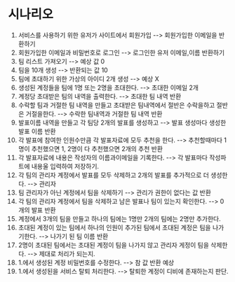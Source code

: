 # 시나리오
1. 서비스를 사용하기 위한 유저가 사이트에서 회원가입 --> 회원가입한 이메일을 반환하기
1. 회원가입한 이메일과 비밀번호로 로그인 --> 로그인한 유저 이메일,이름 반환하기
1. 팀 리스트 가져오기 --> 예상 값 0
1. 팀을 10개 생성 --> 반환되는 값 10
1. 팀에 초대하기 위한 가상의 아이디 2개 생성 --> 예상 X
1. 생성된 계정들을 팀에 1명 또는 2명을 초대한다. --> 초대한 이메일 2개
1. 계정당 초대받은 팀의 내역을 출력한다. --> 초대한 팀 내역 반환
1. 수락할 팀과 거절한 팀 내역을 만들고 초대받은 팀내역에서 절반은 수락을하고 절반은 거절을한다. --> 수락한 팀내역과 거절한 팀 내역 반환
1. 발표이름 내역을 만들고 각 팀당 2개의 발표를 생성하고  --> 발표 생성마다 생성한 발표 이름 반환
1. 각 발표에 참여한 인원수만큼 각 발표자료에 모두 추천을 한다. --> 추천할때마다 1명이 추천했으면 1, 2명이 다 추천했으면 2개의 추천 반환
1. 각 발표자료에 내용은 작성자의 이름과이메일을 기록한다. --> 각 발표마다 작성파트에 내용울 입력하여 저장하기.
1. 각 팀의 관리자 계정에서 발표를 모두 삭제하고 2개의 발표를 추가적으로 더 생성한다. --> 관리자
1. 팀 관리자가 아닌 계정에서 팀을 삭제하기 --> 관리가 권한이 없다는 값 반환  
1. 각 팀의 관리자 계정에서 팀을 삭제하고 남은 발표나 팀이 있는지 확인한다. --> 0개의 발표 반환
1. 계정에서 3개의 팀을 만들고 하나의 팀에는 1명만 2개의 팀에는 2명만 추가한다.
1. 초대된 계정이 있는 팀에서 하나의 인원이 추가된 팀에서 초대된 계정은 팀을 나가기한다. --> 나가기 된 팀 이름 반환 
1. 2명이 초대된 팀에서는 초대된 계정이 팀을 나가지 않고 관리자 게정이 팀을 삭제한다. --> 제대로 처리가 되는지.
1. 1.에서 생성된 계정 비밀번호를 수정한다. --> 참 값 반환 예상
1. 1.에서 생성된을 서비스 탈퇴 처리한다. --> 탈퇴한 계정이 디비에 존재하는지 판단. 